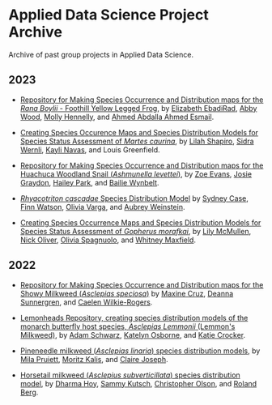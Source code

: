 # Applied Data Science Project Archive
Archive of past group projects in Applied Data Science.


## 2023

- [Repository for Making Species Occurrence and Distribution maps for the *Rana Boylii* - Foothill Yellow Legged Frog](2023/2023_Group_1-main/), by [Elizabeth EbadiRad](https://github.com/ElizabethEbadiRad), [Abby Wood](https://github.com/abigailcwood), [Molly Hennelly](https://github.com/mollyhennelly), and [Ahmed Abdalla Ahmed Esmail](https://github.com/AhmedEsOfficial).

- [Creating Species Occurence Maps and Species Distribution Models for Species Status Assessment of *Martes caurina*](2023/2023_Group_2-main/), by [Lilah Shapiro](https://github.com/LilahShapiro), [Sidra Wernli](https://github.com/orgs/BiodiversityDataScienceCorp/people/sjwernli), [Kayli Navas](https://github.com/kaylinavas), and Louis Greenfield.

- [Repository for Making Species Occurrence and Distribution maps for the Huachuca Woodland Snail (*Ashmunella levettei*)](2023/2023_Group_3-main/), by [Zoe Evans](https://github.com/zoeevans24), [Josie Graydon](https://github.com/josiegraydon), [Hailey Park](https://github.com/haileypark2), and [Bailie Wynbelt](https://github.com/BailieWynbelt).

- [*Rhyacotriton cascadae* Species Distribution Model](2023/2023_Group_4-main/) by [Sydney Case](https://github.com/sydneycase1216), [Finn Watson](https://github.com/FinnW0812), [Olivia Varga](https://github.com/OliviaVarga), and [Aubrey Weinstein](https://github.com/aubreyweinstein).

- [Creating Species Occurrence Maps and Species Distribution Models for Species Status Assessment of *Gopherus morafkai*](2023/2023_Group_5-main/), by [Lily McMullen](https://github.com/lilymcmullen), [Nick Oliver](https://github.com/n0liver21), [Olivia Spagnuolo](https://github.com/oliviaspag), and [Whitney Maxfield](https://github.com/WhitneyMaxfield).

## 2022

- [Repository for Making Species Occurrence and Distribution maps for the Showy Milkweed (*Asclepias speciosa*)](2022/milkfli-mapping-main/) by [Maxine Cruz](https://github.com/mcx8), [Deanna Sunnergren](https://github.com/dsunnergren), and [Caelen Wilkie-Rogers](https://github.com/CaelanWR).

- [Lemonheads Repository, creating species distribution models of the monarch butterfly host species, *Asclepias Lemmonii* (Lemmon's Milkweed)](2022/lemmonheads-mapping-main%202/), by [Adam Schwarz](https://github.com/insp3ctre), [Katelyn Osborne](https://github.com/KatelynOsborne), and [Katie Crocker](https://github.com/katiec1611).

- [Pineneedle milkweed (*Asclepias linaria*) species distribution models](2022/Pineneedles-main-repo-main%202/), by [Mila Pruiett](https://github.com/milapruiett), [Moritz Kalis](https://github.com/mkalisLC), and [Claire Joseph](https://github.com/clairehoseph).

- [Horsetail milkweed (*Asclepius subverticillata*) species distribution model](2022/Spidertail-Mapping-main/), by [Dharma Hoy](https://github.com/dharmahoy), [Sammy Kutsch](https://github.com/oakutsch), [Christopher Olson](https://github.com/cmolson10), and [Roland Berg](https://github.com/RolandWBerg).